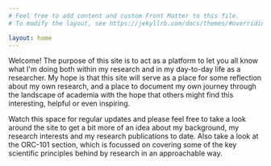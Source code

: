 ```yaml
---
# Feel free to add content and custom Front Matter to this file.
# To modify the layout, see https://jekyllrb.com/docs/themes/#overriding-theme-defaults

layout: home
---
```


Welcome! The purpose of this site is to act as a platform to let you all know what I'm doing both within my research and in my day-to-day life as a researcher. My hope is that this site will serve as a place for some reflection about my own research, and  a place to document my own journey through the landscape of academia with the hope that others might find this interesting, helpful or even inspiring.

Watch this space for regular updates and please feel free to take a look around the site to get a bit more of an idea about my background, my research interests and my research publications to date. Also take a look at the ORC-101 section, which is focussed on covering some of the key scientific principles behind by research in an approachable way.
